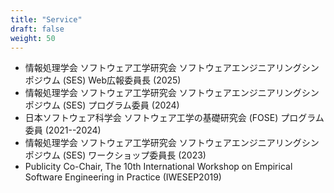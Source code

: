 ```yaml
---
title: "Service"
draft: false
weight: 50
---
```


- 情報処理学会 ソフトウェア工学研究会 ソフトウェアエンジニアリングシンポジウム (SES) Web広報委員長 (2025) 
- 情報処理学会 ソフトウェア工学研究会 ソフトウェアエンジニアリングシンポジウム (SES) プログラム委員 (2024) 
- 日本ソフトウェア科学会 ソフトウェア工学の基礎研究会 (FOSE) プログラム委員 (2021--2024)
- 情報処理学会 ソフトウェア工学研究会 ソフトウェアエンジニアリングシンポジウム (SES) ワークショップ委員長 (2023) 
- Publicity Co-Chair, The 10th International Workshop on Empirical Software Engineering in Practice (IWESEP2019)
